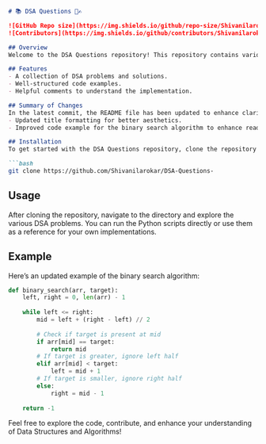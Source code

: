 ```markdown
# 📚 DSA Questions 📖✍️

![GitHub Repo size](https://img.shields.io/github/repo-size/Shivanilarokar/DSA-Questions-?style=flat-square) 
![Contributors](https://img.shields.io/github/contributors/Shivanilarokar/DSA-Questions-?style=flat-square)

## Overview
Welcome to the DSA Questions repository! This repository contains various Data Structures and Algorithms (DSA) problems and their implementations in Python. Whether you are a beginner or an experienced developer, you can find useful resources to enhance your coding skills.

## Features
- A collection of DSA problems and solutions.
- Well-structured code examples.
- Helpful comments to understand the implementation.

## Summary of Changes
In the latest commit, the README file has been updated to enhance clarity and presentation. Key changes include:
- Updated title formatting for better aesthetics.
- Improved code example for the binary search algorithm to enhance readability and understanding.

## Installation
To get started with the DSA Questions repository, clone the repository to your local machine:

```bash
git clone https://github.com/Shivanilarokar/DSA-Questions-
```

## Usage
After cloning the repository, navigate to the directory and explore the various DSA problems. You can run the Python scripts directly or use them as a reference for your own implementations.

## Example
Here’s an updated example of the binary search algorithm:

```python
def binary_search(arr, target):
    left, right = 0, len(arr) - 1
    
    while left <= right:
        mid = left + (right - left) // 2
        
        # Check if target is present at mid
        if arr[mid] == target:
            return mid
        # If target is greater, ignore left half
        elif arr[mid] < target:
            left = mid + 1
        # If target is smaller, ignore right half
        else:
            right = mid - 1
            
    return -1
```

Feel free to explore the code, contribute, and enhance your understanding of Data Structures and Algorithms!
```